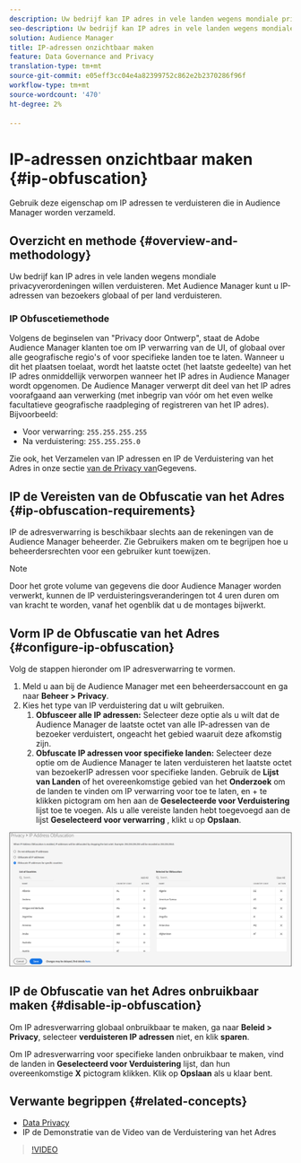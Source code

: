 ```yaml
---
description: Uw bedrijf kan IP adres in vele landen wegens mondiale privacyverordeningen willen verduisteren. Met Audience Manager kunt u IP-adressen van bezoekers globaal of per land verduisteren.
seo-description: Uw bedrijf kan IP adres in vele landen wegens mondiale privacyverordeningen willen verduisteren. Met Audience Manager kunt u IP-adressen van bezoekers globaal of per land verduisteren.
solution: Audience Manager
title: IP-adressen onzichtbaar maken
feature: Data Governance and Privacy
translation-type: tm+mt
source-git-commit: e05eff3cc04e4a82399752c862e2b2370286f96f
workflow-type: tm+mt
source-wordcount: '470'
ht-degree: 2%

---
```



# IP-adressen onzichtbaar maken {#ip-obfuscation}

Gebruik deze eigenschap om IP adressen te verduisteren die in Audience Manager worden verzameld.

## Overzicht en methode {#overview-and-methodology}

Uw bedrijf kan IP adres in vele landen wegens mondiale privacyverordeningen willen verduisteren. Met Audience Manager kunt u IP-adressen van bezoekers globaal of per land verduisteren.

### IP Obfuscetiemethode

Volgens de beginselen van &quot;Privacy door Ontwerp&quot;, staat de Adobe Audience Manager klanten toe om IP verwarring van de UI, of globaal over alle geografische regio&#39;s of voor specifieke landen toe te laten. Wanneer u dit het plaatsen toelaat, wordt het laatste octet (het laatste gedeelte) van het IP adres onmiddellijk verworpen wanneer het IP adres in Audience Manager wordt opgenomen. De Audience Manager verwerpt dit deel van het IP adres voorafgaand aan verwerking (met inbegrip van vóór om het even welke facultatieve geografische raadpleging of registreren van het IP adres). Bijvoorbeeld:

* Voor verwarring: `255.255.255.255`
* Na verduistering: `255.255.255.0`

Zie ook, het Verzamelen van IP adressen en IP de Verduistering van het Adres in onze sectie [van de Privacy van](/help/using/overview/data-security-and-privacy/data-privacy.md)Gegevens.

## IP de Vereisten van de Obfuscatie van het Adres {#ip-obfuscation-requirements}

IP de adresverwarring is beschikbaar slechts aan de rekeningen van de Audience Manager beheerder. Zie Gebruikers [](/help/using/features/administration/administration-overview.md#create-users) maken om te begrijpen hoe u beheerdersrechten voor een gebruiker kunt toewijzen.

>[!NOTE]
>
> Door het grote volume van gegevens die door Audience Manager worden verwerkt, kunnen de IP verduisteringsveranderingen tot 4 uren duren om van kracht te worden, vanaf het ogenblik dat u de montages bijwerkt.

## Vorm IP de Obfuscatie van het Adres {#configure-ip-obfuscation}

Volg de stappen hieronder om IP adresverwarring te vormen.

1. Meld u aan bij de Audience Manager met een beheerdersaccount en ga naar **Beheer > Privacy**.
2. Kies het type van IP verduistering dat u wilt gebruiken.
   1. **Obfusceer alle IP adressen:** Selecteer deze optie als u wilt dat de Audience Manager de laatste octet van alle IP-adressen van de bezoeker verduistert, ongeacht het gebied waaruit deze afkomstig zijn.
   2. **Obfuscate IP adressen voor specifieke landen:** Selecteer deze optie om de Audience Manager te laten verduisteren het laatste octet van bezoekerIP adressen voor specifieke landen. Gebruik de **Lijst van Landen** of het overeenkomstige gebied van het **Onderzoek** om de landen te vinden om IP verwarring voor toe te laten, en + te klikken pictogram om hen aan de **Geselecteerde voor Verduistering** lijst toe te voegen. Als u alle vereiste landen hebt toegevoegd aan de lijst **Geselecteerd voor verwarring** , klikt u op **Opslaan**.

![](assets/ip-obfuscation.png)

## IP de Obfuscatie van het Adres onbruikbaar maken {#disable-ip-obfuscation}

Om IP adresverwarring globaal onbruikbaar te maken, ga naar **Beleid > Privacy**, selecteer **verduisteren IP adressen** niet, en klik **sparen**.

Om IP adresverwarring voor specifieke landen onbruikbaar te maken, vind de landen in **Geselecteerd voor Verduistering** lijst, dan hun overeenkomstige **X** pictogram klikken. Klik op **Opslaan** als u klaar bent.

## Verwante begrippen {#related-concepts}

* [Data Privacy](/help/using/overview/data-security-and-privacy/data-privacy.md)
* IP de Demonstratie van de Video van de Verduistering van het Adres
>[!VIDEO](https://video.tv.adobe.com/v/27218/)

